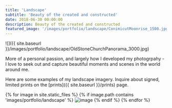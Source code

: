 ```yaml
---
title: 'Landscape'
subtitle: 'Beauty of the created and constructed'
date: 2018-06-30 00:00:00
description: Beauty of the created and constructed
featured_image: '/images/portfolio/landscape/ConimicutMoonrise_1500.jpg'
---
```


![]({{ site.baseurl }}/images/portfolio/landscape/OldStoneChurchPanorama_3000.jpg)

More of a personal passion, and largely how I developed my photogrpahy - I love to seek out and capture beautiful moments and scenes in the world around me.

Here are some examples of my landscape imagery.  Inquire about signed, limited prints on the [prints]({{ site.baseurl }}/prints) page.

<div class="gallery" data-columns="3">
{% for image in site.static_files %}
    {% if image.path contains 'images/portfolio/landscape' %}
        <img src="{{ site.baseurl }}{{ image.path }}" alt="image" />
    {% endif %}
{% endfor %}
</div>